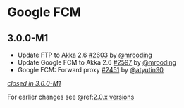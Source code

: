 # Google FCM

## 3.0.0-M1

- Update FTP to Akka 2.6 [#2603](https://github.com/akka/alpakka/issues/2603) by [@mrooding](https://github.com/mrooding)
- Update Google FCM to Akka 2.6 [#2597](https://github.com/akka/alpakka/issues/2597) by [@mrooding](https://github.com/mrooding)
- Google FCM: Forward proxy [#2451](https://github.com/akka/alpakka/issues/2451) by [@atyutin90](https://github.com/atyutin90)

[*closed in 3.0.0-M1*](https://github.com/akka/alpakka/issues?q=is%3Aclosed+milestone%3A3.0.0-M1+label%3Ap%3Agoogle-fcm)

For earlier changes see @ref:[2.0.x versions](../2.0.x/google-fcm.md)
